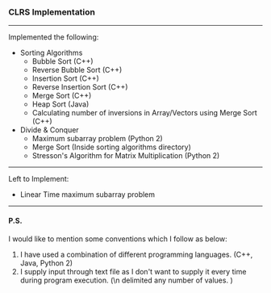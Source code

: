 ### CLRS Implementation
---
Implemented the following:
* Sorting Algorithms
    * Bubble Sort (C++)
    * Reverse Bubble Sort (C++)
    * Insertion Sort (C++)
    * Reverse Insertion Sort (C++)
    * Merge Sort (C++)
    * Heap Sort (Java)
    * Calculating number of inversions in Array/Vectors using Merge Sort (C++)
* Divide & Conquer
    * Maximum subarray problem (Python 2)
    * Merge Sort (Inside sorting algorithms directory)
    * Stresson's Algorithm for Matrix Multiplication (Python 2)

---
Left to Implement:
* Linear Time maximum subarray problem

---
#### P.S.
I would like to mention some conventions which I follow as below:
1. I have used a combination of different programming languages. (C++, Java, Python 2)
2. I supply input through text file as I don't want to supply it every time during program execution. (\n delimited any number of values. )
